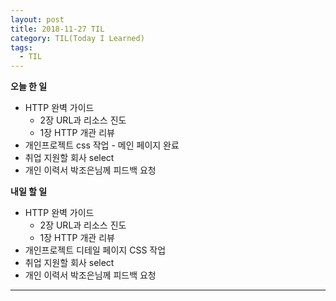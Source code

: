 ```yaml
---
layout: post
title: 2018-11-27 TIL
category: TIL(Today I Learned)
tags:
  - TIL
---
```




**오늘 한 일**

- HTTP 완벽 가이드
  - 2장 URL과 리소스 진도
  - 1장 HTTP 개관 리뷰
- 개인프로젝트 css 작업 - 메인 페이지 완료
- 취업 지원할 회사 select
- 개인 이력서 박조은님께 피드백 요청

**내일 할 일**

- HTTP 완벽 가이드
  - 2장 URL과 리소스 진도
  - 1장 HTTP 개관 리뷰
- 개인프로젝트 디테일 페이지 CSS 작업
- 취업 지원할 회사 select
- 개인 이력서 박조은님께 피드백 요청

---

